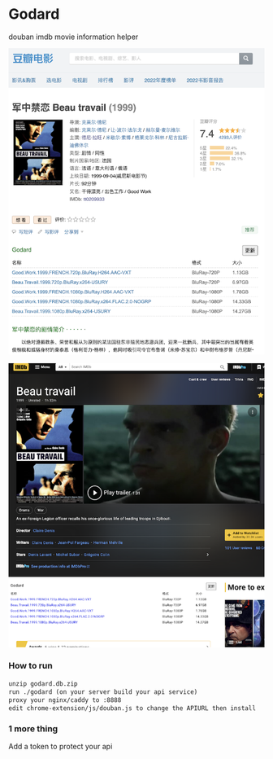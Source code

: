 # Godard
douban imdb movie information helper

![douban](douban.png)

![imdb](imdb.png)

### How to run
    unzip godard.db.zip
    run ./godard (on your server build your api service)
    proxy your nginx/caddy to :8888
    edit chrome-extension/js/douban.js to change the APIURL then install

### 1 more thing

Add a token to protect your api
